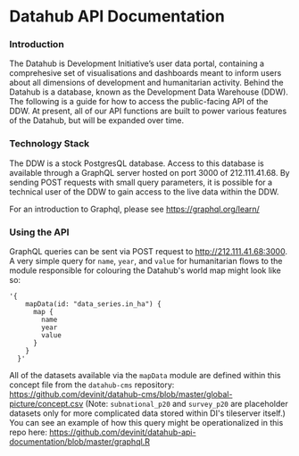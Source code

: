 # Datahub API Documentation

### Introduction

The Datahub is Development Initiative’s user data portal, containing a comprehesive set of visualisations and dashboards meant to inform users about all dimensions of development and humanitarian activity. Behind the Datahub is a database, known as the Development Data Warehouse (DDW). The following is a guide for how to access the public-facing API of the DDW. At present, all of our API functions are built to power various features of the Datahub, but will be expanded over time.

### Technology Stack

The DDW is a stock PostgresQL database. Access to this database is available through a GraphQL server hosted on port 3000 of 212.111.41.68. By sending POST requests with small query parameters, it is possible for a technical user of the DDW to gain access to the live data within the DDW.

For an introduction to Graphql, please see https://graphql.org/learn/


### Using the API

GraphQL queries can be sent via POST request to http://212.111.41.68:3000. A very simple query for `name`, `year`, and `value` for humanitarian flows to the module responsible for colouring the Datahub's world map might look like so:

```
'{
    mapData(id: "data_series.in_ha") {
      map {
        name
        year
        value
      }
    }
  }'
```

All of the datasets available via the `mapData` module are defined within this concept file from the `datahub-cms` repository: https://github.com/devinit/datahub-cms/blob/master/global-picture/concept.csv (Note: `subnational_p20` and `survey_p20` are placeholder datasets only for more complicated data stored within DI's tileserver itself.) You can see an example of how this query might be operationalized in this repo here: https://github.com/devinit/datahub-api-documentation/blob/master/graphql.R
